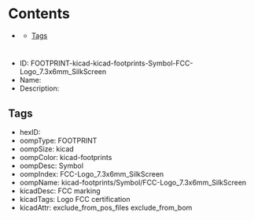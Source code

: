 



Contents
========

* [](#)
	* [Tags](#tags)

# 

- ID: FOOTPRINT-kicad-kicad-footprints-Symbol-FCC-Logo_7.3x6mm_SilkScreen
- Name: 
- Description: 

## Tags

- hexID: 
- oompType: FOOTPRINT
- oompSize: kicad
- oompColor: kicad-footprints
- oompDesc: Symbol
- oompIndex: FCC-Logo_7.3x6mm_SilkScreen
- oompName: kicad-footprints/Symbol/FCC-Logo_7.3x6mm_SilkScreen
- kicadDesc: FCC marking
- kicadTags: Logo FCC certification
- kicadAttr: exclude_from_pos_files exclude_from_bom
